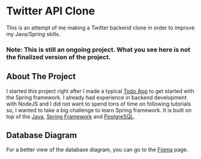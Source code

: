 # Twitter API Clone

This is an attempt of me making a Twitter backend clone
in order to improve my Java/Spring skills.

### Note: This is still an ongoing project. What you see here is not the finalized version of the project.

## About The Project

I started this project right after I made a typical [Todo App](https://github.com/mehmetfatiherdem/hello-spring) to get started with the Spring framework. I already had experience in backend development with NodeJS and I did not want to spend tons of time on following tutorials so, I wanted to take a big challenge to learn Spring framework. It is built on top of the [Java](https://www.java.com/en/), [Spring Framework](https://spring.io/) and [PostgreSQL](https://www.postgresql.org/).

## Database Diagram

For a better view of the database diagram, you can go to the [Figma](https://www.figma.com/file/NKEyXizJZGQq7p0GLzTL3O/Twitter-API-DB?node-id=0%3A1) page.